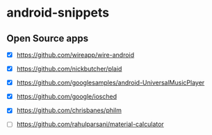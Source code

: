 # android-snippets

## Open Source apps
- [x] https://github.com/wireapp/wire-android
- [x] https://github.com/nickbutcher/plaid
- [x] https://github.com/googlesamples/android-UniversalMusicPlayer
- [x] https://github.com/google/iosched
- [x] https://github.com/chrisbanes/philm
- [ ] https://github.com/rahulparsani/material-calculator

























